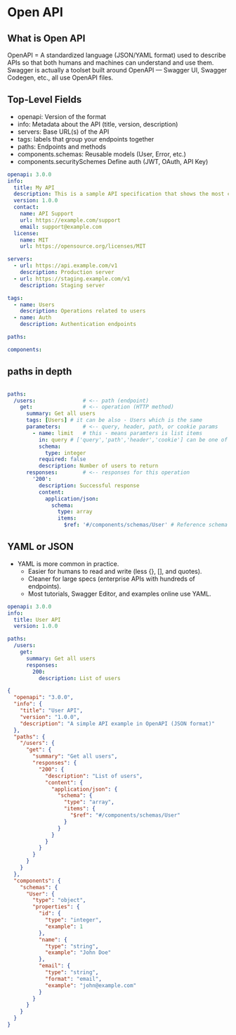 # Open API

## What is Open API

OpenAPI = A standardized language (JSON/YAML format) used to describe APIs so that both humans and machines can understand and use them. Swagger is actually a toolset built around OpenAPI — Swagger UI, Swagger Codegen, etc., all use OpenAPI files.

## Top-Level Fields

- openapi: Version of the format
- info: Metadata about the API (title, version, description)
- servers: Base URL(s) of the API
- tags: labels that group your endpoints together
- paths: Endpoints and methods
- components.schemas: Reusable models (User, Error, etc.)
- components.securitySchemes Define auth (JWT, OAuth, API Key)

```yaml
openapi: 3.0.0
info:
  title: My API
  description: This is a sample API specification that shows the most common features.
  version: 1.0.0
  contact:
    name: API Support
    url: https://example.com/support
    email: support@example.com
  license:
    name: MIT
    url: https://opensource.org/licenses/MIT

servers:
  - url: https://api.example.com/v1
    description: Production server
  - url: https://staging.example.com/v1
    description: Staging server

tags:
  - name: Users
    description: Operations related to users
  - name: Auth
    description: Authentication endpoints

paths:

components:

```

## paths in depth


```yaml

paths:
  /users:               # <-- path (endpoint)
    get:                # <-- operation (HTTP method)
      summary: Get all users
      tags: [Users] # it can be also - Users which is the same 
      parameters:       # <-- query, header, path, or cookie params
        - name: limit   # this - means paramters is list items
          in: query # ['query','path','header','cookie'] can be one of these .. query like ?limit=10 .. path like /users/20
          schema:
            type: integer
          required: false
          description: Number of users to return
      responses:        # <-- responses for this operation
        '200':
          description: Successful response
          content:
            application/json:
              schema:
                type: array
                items:
                  $ref: '#/components/schemas/User' # Reference schema declared in components

```















## YAML or JSON

- YAML is more common in practice.
    - Easier for humans to read and write (less {}, [], and quotes).
    - Cleaner for large specs (enterprise APIs with hundreds of endpoints).
    - Most tutorials, Swagger Editor, and examples online use YAML.

```yaml
openapi: 3.0.0
info:
  title: User API
  version: 1.0.0

paths:
  /users:
    get:
      summary: Get all users
      responses:
        200:
          description: List of users
```

``` json
{
  "openapi": "3.0.0",
  "info": {
    "title": "User API",
    "version": "1.0.0",
    "description": "A simple API example in OpenAPI (JSON format)"
  },
  "paths": {
    "/users": {
      "get": {
        "summary": "Get all users",
        "responses": {
          "200": {
            "description": "List of users",
            "content": {
              "application/json": {
                "schema": {
                  "type": "array",
                  "items": {
                    "$ref": "#/components/schemas/User"
                  }
                }
              }
            }
          }
        }
      }
    }
  },
  "components": {
    "schemas": {
      "User": {
        "type": "object",
        "properties": {
          "id": {
            "type": "integer",
            "example": 1
          },
          "name": {
            "type": "string",
            "example": "John Doe"
          },
          "email": {
            "type": "string",
            "format": "email",
            "example": "john@example.com"
          }
        }
      }
    }
  }
}
```